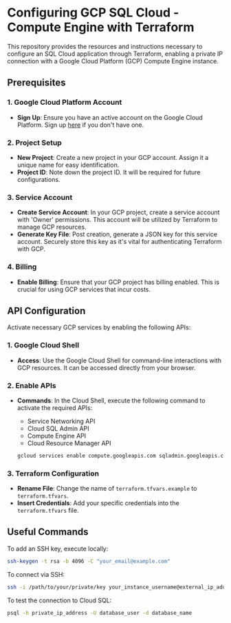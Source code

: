 # Configuring GCP SQL Cloud - Compute Engine with Terraform

This repository provides the resources and instructions necessary to configure an SQL Cloud application through Terraform, enabling a private IP connection with a Google Cloud Platform (GCP) Compute Engine instance.

## Prerequisites

### 1. Google Cloud Platform Account

- **Sign Up**: Ensure you have an active account on the Google Cloud Platform. Sign up [here](https://cloud.google.com/) if you don't have one.

### 2. Project Setup

- **New Project**: Create a new project in your GCP account. Assign it a unique name for easy identification.
- **Project ID**: Note down the project ID. It will be required for future configurations.

### 3. Service Account

- **Create Service Account**: In your GCP project, create a service account with 'Owner' permissions. This account will be utilized by Terraform to manage GCP resources.
- **Generate Key File**: Post creation, generate a JSON key for this service account. Securely store this key as it's vital for authenticating Terraform with GCP.

### 4. Billing

- **Enable Billing**: Ensure that your GCP project has billing enabled. This is crucial for using GCP services that incur costs.

## API Configuration

Activate necessary GCP services by enabling the following APIs:

### 1. Google Cloud Shell

- **Access**: Use the Google Cloud Shell for command-line interactions with GCP resources. It can be accessed directly from your browser.

### 2. Enable APIs

- **Commands**: In the Cloud Shell, execute the following command to activate the required APIs:

  - Service Networking API
  - Cloud SQL Admin API
  - Compute Engine API
  - Cloud Resource Manager API

  ```bash
  gcloud services enable compute.googleapis.com sqladmin.googleapis.com servicenetworking.googleapis.com
  ```

### 3. Terraform Configuration

- **Rename File**: Change the name of `terraform.tfvars.example` to `terraform.tfvars`.
- **Insert Credentials**: Add your specific credentials into the `terraform.tfvars` file.

## Useful Commands

To add an SSH key, execute locally:

```bash
ssh-keygen -t rsa -b 4096 -C "your_email@example.com"
```

To connect via SSH:

```bash
ssh -i /path/to/your/private/key your_instance_username@external_ip_address
```

To test the connection to Cloud SQL:

```bash
psql -h private_ip_address -U database_user -d database_name
```
